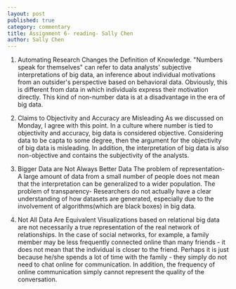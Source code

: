 ```yaml
---
layout: post
published: true
category: commentary
title: Assignment 6- reading- Sally Chen
author: Sally Chen
---
```

1. Automating Research Changes the Definition of Knowledge.
"Numbers speak for themselves" can refer to data analysts' subjective interpretations of big data, an inference about individual motivations from an outsider's perspective based on behavioral data. Obviously, this is different from data in which individuals express their motivation directly. This kind of non-number data is at a disadvantage in the era of big data.

2. Claims to Objectivity and Accuracy are Misleading 
As we discussed on Monday, I agree with this point. In a culture where number is tied to objectivity and accuracy, big data is considered objective. Considering data to be capta to some degree, then the argument for the objectivity of big data is misleading. In addition, the interpretation of big data is also non-objective and contains the subjectivity of the analysts.

3. Bigger Data are Not Always Better Data 
The problem of representation- A large amount of data from a small number of people does not mean that the interpretation can be generalized to a wider population.
The problem of transparency- Researchers do not actually have a clear understanding of how datasets are generated, especially due to the involvement of algorithms(which are black boxes) in big data.

4. Not All Data Are Equivalent 
Visualizations based on relational big data are not necessarily a true representation of the real network of relationships. In the case of social networks, for example, a family member may be less frequently connected online than many friends - it does not mean that the individual is closer to the friend. Perhaps it is just because he/she spends a lot of time with the family - they simply do not need to chat online for communication. In addition, the frequency of online communication simply cannot represent the quality of the conversation. 

